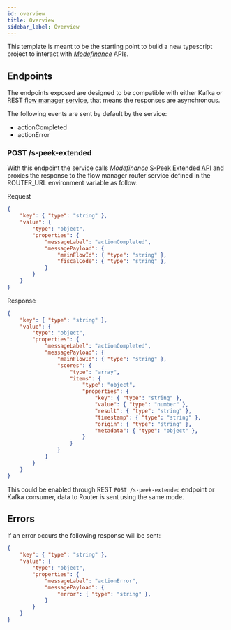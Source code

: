 ```yaml
---
id: overview
title: Overview
sidebar_label: Overview
---
```


<!--
WARNING: this file was automatically generated by Mia-Platform Doc Aggregator.
DO NOT MODIFY IT BY HAND.
Instead, modify the source file and run the aggregator to regenerate this file.
-->

This template is meant to be the starting point to build a new typescript project to interact with [*Modefinance*](https://www.modefinance.com/en) APIs.

## Endpoints
The endpoints exposed are designed to be compatible with either Kafka or REST [flow manager service](/runtime_suite/flow-manager-service/overview), that means the responses are asynchronous. 

The following events are sent by default by the service:
- actionCompleted
- actionError

### POST /s-peek-extended
With this endpoint the service calls [*Modefinance* S-Peek Extended API](https://api.modefinancegate.com/it/doc/v1/index) and proxies the response to the flow manager router service defined in the ROUTER_URL environment variable as follow:

Request
```json
{
    "key": { "type": "string" },
    "value": {
        "type": "object",
        "properties": {
            "messageLabel": "actionCompleted",
            "messagePayload": {
                "mainFlowId": { "type": "string" },
                "fiscalCode": { "type": "string" },
            }
        }
    }
}
```

Response
```json
{
    "key": { "type": "string" },
    "value": {
        "type": "object",
        "properties": {
            "messageLabel": "actionCompleted",
            "messagePayload": {
                "mainFlowId": { "type": "string" },
                "scores": {
                    "type": "array",
                    "items": {
                        "type": "object",
                        "properties": {
                            "key": { "type": "string" },
                            "value": { "type": "number" },
                            "result": { "type": "string" },
                            "timestamp": { "type": "string" },
                            "origin": { "type": "string" },
                            "metadata": { "type": "object" },
                        }
                    } 
                }
            }
        }
    }
}
```
This could be enabled through REST `POST /s-peek-extended` endpoint or Kafka consumer, data to Router is sent using the same mode.


## Errors
If an error occurs the following response will be sent:
```json
{
    "key": { "type": "string" },
    "value": {
        "type": "object",
        "properties": {
            "messageLabel": "actionError",
            "messagePayload": {
                "error": { "type": "string" },
            }
        }
    }
}
```
